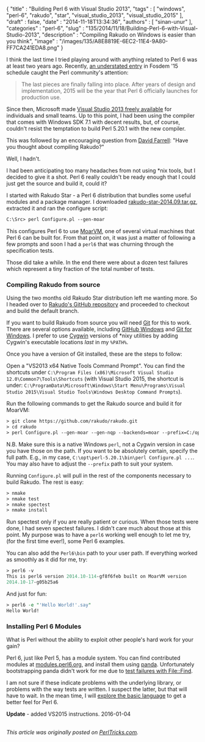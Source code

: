 {
   "title" : "Building Perl 6 with Visual Studio 2013",
   "tags" : [
      "windows",
      "perl-6",
      "rakudo",
      "star",
      "visual_studio_2013",
      "visual_studio_2015"
   ],
   "draft" : false,
   "date" : "2014-11-18T13:34:36",
   "authors" : [
      "sinan-unur"
   ],
   "categories" : "perl-6",
   "slug" : "135/2014/11/18/Building-Perl-6-with-Visual-Studio-2013",
   "description" : "Compiling Rakudo on Windows is easier than you think",
   "image" : "/images/135/A8E8819E-6EC2-11E4-9A80-FF7CA241EDA8.png"
}


I think the last time I tried playing around with anything related to Perl 6 was at least two years ago. Recently, [an understated entry](https://fosdem.org/2015/schedule/event/get_ready_to_party/) in Fosdem '15 schedule caught the Perl community's attention:

> The last pieces are finally falling into place. After years of design and implementation, 2015 will be the year that Perl 6 officially launches for production use.

Since then, Microsoft made [Visual Studio 2013 freely available](http://blog.nu42.com/2014/11/64-bit-perl-5201-with-visual-studio.html) for individuals and small teams. Up to this point, I had been using the compiler that comes with Windows SDK 7.1 with decent results, but, of course, couldn't resist the temptation to build Perl 5.20.1 with the new compiler.

This was followed by an encouraging question from [David Farrell](http://www.reddit.com/r/perl/comments/2m3t6s/%CE%BD42_64bit_perl_5201_with_visual_studio_2013/cm1iqnb): "Have you thought about compiling Rakudo?"

Well, I hadn't.

I had been anticipating too many headaches from not using \*nix tools, but I decided to give it a shot. Perl 6 really couldn't be ready enough that I could just get the source and build it, could it?

I started with Rakudo Star - a Perl 6 distribution that bundles some useful modules and a package manager. I downloaded [rakudo-star-2014.09.tar.gz](http://rakudo.org/downloads/star/), extracted it and ran the configure script:

```perl
C:\Src> perl Configure.pl --gen-moar
```

This configures Perl 6 to use [MoarVM](http://moarvm.com/), one of several virtual machines that Perl 6 can be built for. From that point on, it was just a matter of following a few prompts and soon I had a `perl6` that was churning through the specification tests.

Those did take a while. In the end there were about a dozen test failures which represent a tiny fraction of the total number of tests.

### Compiling Rakudo from source

Using the two months old Rakudo Star distribution left me wanting more. So I headed over to [Rakudo's GitHub repository](https://github.com/rakudo/rakudo/) and proceeded to checkout and build the default branch.

If you want to build Rakudo from source you will need [Git](http://git-scm.com/) for this to work. There are several options available, including [GitHub Windows](https://windows.github.com/) and [Git for Windows](http://git-scm.com/download/win). I prefer to use [Cygwin](https://www.cygwin.com/) versions of \*nixy utilities by adding Cygwin's executable locations *last* in my `%PATH%`.

Once you have a version of Git installed, these are the steps to follow:

Open a "VS2013 x64 Native Tools Command Prompt". You can find the shortcuts under `C:\Program Files (x86)\Microsoft Visual Studio 12.0\Common7\Tools\Shortcuts` (with Visual Studio 2015, the shortcut is under: `C:\ProgramData\Microsoft\Windows\Start Menu\Programs\Visual Studio 2015\Visual Studio Tools\Windows Desktop Command Prompts`).

Run the following commands to get the Rakudo source and build it for MoarVM:

```perl
> git clone https://github.com/rakudo/rakudo.git
> cd rakudo
> perl Configure.pl --gen-moar --gen-nqp --backends=moar --prefix=C:/opt/Perl6
```

N.B. Make sure this is a native Windows `perl`, not a Cygwin version in case you have those on the path. If you want to be absolutely certain, specify the full path. E.g., in my case, `C:\opt\perl-5.20.1\bin\perl Configure.pl ...`. You may also have to adjust the `--prefix` path to suit your system.

Running `Configure.pl` will pull in the rest of the components necessary to build Rakudo. The rest is easy:

```perl
> nmake
> nmake test
> nmake spectest
> nmake install
```

Run spectest only if you are really patient or curious. When those tests were done, I had seven spectest failures. I didn't care much about those at this point. My purpose was to have a `perl6` working well enough to let me try, (for the first time ever!), some Perl 6 examples.

You can also add the `Perl6\bin` path to your user path. If everything worked as smoothly as it did for me, try:

```perl
> perl6 -v
This is perl6 version 2014.10-114-gf8f6feb built on MoarVM version
2014.10-17-g05b25a6
```

And just for fun:

```perl
> perl6 -e "'Hello World!'.say"
Hello World!
```

### Installing Perl 6 Modules

What is Perl without the ability to exploit other people's hard work for your gain?

Perl 6, just like Perl 5, has a module system. You can find contributed modules at [modules.perl6.org](http://modules.perl6.org/), and install them using [panda](https://github.com/tadzik/panda/). Unfortunately bootstrapping panda didn't work for me due to [test failures with File::Find](https://github.com/tadzik/File-Find/blob/master/t/01-file-find.t).

I am not sure if these indicate problems with the underlying library, or problems with the way tests are written. I suspect the latter, but that will have to wait. In the mean time, I will [explore the basic language](http://perl6.org/documentation/) to get a better feel for Perl 6.

**Update** - added VS2015 instructions. 2016-01-04

\
*This article was originally posted on [PerlTricks.com](http://perltricks.com).*
